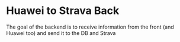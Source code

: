 # Huawei to Strava Back

The goal of the backend is to receive information from the front (and Huawei too) and send it to the DB and Strava
